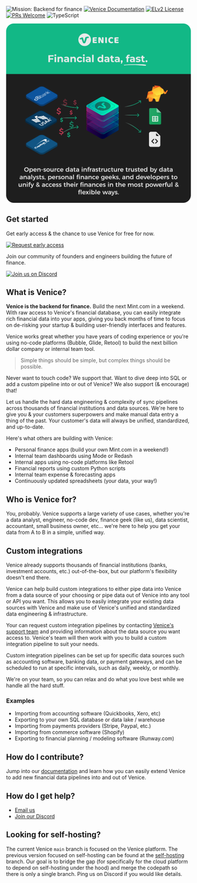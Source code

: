 ![Mission: Backend for finance](https://img.shields.io/badge/mission-Backend%20for%20finance-brightgreen)
[![Venice Documentation](https://img.shields.io/badge/read-Documentation-yellow)](http://docs.venice.is)
[![ELv2 License](https://img.shields.io/badge/license-ELv2-blue)](https://www.elastic.co/licensing/elastic-license)
[![PRs Welcome](https://img.shields.io/badge/PRs-welcome-brightgreen.svg)](https://makeapullrequest.com)
![TypeScript](https://img.shields.io/badge/language-TypeScript-blue)

<p align="center">
  <img src="/github/github.png" alt="Venice is the backend for finance" width="600"> 
</p>


## Get started

Get early access & the chance to use Venice for free for now.

<p>
  <a href="https://venice.is/early-access/apply" rel="nofollow">
    <img src="/github/early-access.png" alt="Request early access" width="200">
  </a>
</p>

Join our community of founders and engineers building the future of finance.

<p>
  <a href="https://discord.gg/gTMch6Gn2u" rel="nofollow">
    <img src="/github/join-discord.png" alt="Join us on Discord" width="200">
  </a>
</p>

## What is Venice?

**Venice is the backend for finance.** Build the next Mint.com in a weekend. With raw 
access to Venice's financial database, you can easily integrate rich 
financial data into your apps, giving you back months of time to focus on de-risking 
your startup & building user-friendly interfaces and features.

Venice works great whether you have years of coding experience or you're using
no-code platforms (Bubble, Glide, Retool) to build the next billion dollar company
or internal team tool. 

> Simple things should be simple, but complex things should be possible.

Never want to touch code? We support that. Want to dive deep into SQL or add a
custom pipeline into or out of Venice? We also support (& encourage) that!

Let us handle the hard data engineering & complexity of sync pipelines across 
thousands of financial institutions and data sources. We're here to give you &
your customers superpowers and make manual data entry a thing of the past. Your 
customer's data will always be unified, standardized, and up-to-date.

Here's what others are building with Venice:
- Personal finance apps (build your own Mint.com in a weekend!)
- Internal team dashboards using Mode or Redash
- Internal apps using no-code platforms like Retool
- Financial reports using custom Python scripts
- Internal team expense & forecasting apps
- Continuously updated spreadsheets (your data, your way!)

## Who is Venice for?

You, probably. Venice supports a large variety of use cases, whether you're a data analyst, engineer, no-code dev, finance geek (like us), data scientist, accountant, small business owner, etc... we're here to help you get your data from A to B in a simple, unified way.

## Custom integrations

Venice already supports thousands of financial institutions (banks, investment 
accounts, etc.) out-of-the-box, but our platform's flexibility doesn't end there.

Venice can help build custom integrations to either pipe data into Venice 
from a data source of your choosing or pipe data out of Venice into any tool or API you want. 
This allows you to easily integrate your existing data sources with Venice and 
make use of Venice's unified and standardized data engineering & infrastructure.

Your can request custom integration pipelines by contacting [Venice's support 
team](mailto:hi@venice.is) and providing information about the data source you 
want access to. Venice's team will then work with you to build a custom integration 
pipeline to suit your needs.

Custom integration pipelines can be set up for specific data sources such as 
accounting software, banking data, or payment gateways, and can be scheduled to 
run at specific intervals, such as daily, weekly, or monthly.

We're on your team, so you can relax and do what you love best while we handle all the
hard stuff.

### Examples

- Importing from accounting software (Quickbooks, Xero, etc)
- Exporting to your own SQL database or data lake / warehouse
- Importing from payments providers (Stripe, Paypal, etc.)
- Importing from commerce software (Shopify) 
- Exporting to financial planning / modeling software (Runway.com)

## How do I contribute?

Jump into our [documentation](https://docs.venice.is) and learn how you can easily extend Venice to add new financial data pipelines into and out of Venice.

## How do I get help?

- [Email us](mailto:hi@venice.is)
- [Join our Discord](https://discord.gg/gTMch6Gn2u)

## Looking for self-hosting?

The current Venice `main` branch is focused on the Venice platform. The previous version
focused on self-hosting can be found at the [self-hosting](https://github.com/useVenice/venice/tree/self-hosting) branch.
Our goal is to bridge the gap (for specifically for the cloud platform to depend on self-hosting under the hood) and merge the codepath 
so there is only a single branch. Ping us on Discord if you would like details.
